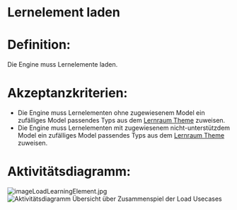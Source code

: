 # Lernelement laden


# Definition:

Die Engine muss Lernelemente laden.


# Akzeptanzkriterien:

- Die Engine muss Lernelementen ohne zugewiesenem Model ein zufälliges Model passendes Typs aus dem [Lernraum Theme](Theme-GE.md) zuweisen.
- Die Engine muss Lernelementen mit zugewiesenem nicht-unterstützdem Model ein zufälliges Model passendes Typs aus dem [Lernraum Theme](Theme-GE.md) zuweisen.

# Aktivitätsdiagramm:

![imageLoadLearningElement.jpg](imageEngineLoadLearningElement.jpg)
![Aktivitätsdiagramm Übersicht über Zusammenspiel der Load Usecases](imageEngineLoadWorldOverview.png)

